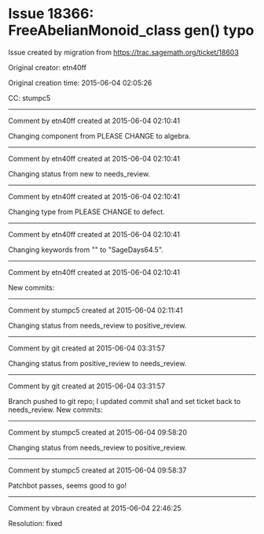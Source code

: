 # Issue 18366: FreeAbelianMonoid_class gen() typo

Issue created by migration from https://trac.sagemath.org/ticket/18603

Original creator: etn40ff

Original creation time: 2015-06-04 02:05:26

CC:  stumpc5




---

Comment by etn40ff created at 2015-06-04 02:10:41

Changing component from PLEASE CHANGE to algebra.


---

Comment by etn40ff created at 2015-06-04 02:10:41

Changing status from new to needs_review.


---

Comment by etn40ff created at 2015-06-04 02:10:41

Changing type from PLEASE CHANGE to defect.


---

Comment by etn40ff created at 2015-06-04 02:10:41

Changing keywords from "" to "SageDays64.5".


---

Comment by etn40ff created at 2015-06-04 02:10:41

New commits:


---

Comment by stumpc5 created at 2015-06-04 02:11:41

Changing status from needs_review to positive_review.


---

Comment by git created at 2015-06-04 03:31:57

Changing status from positive_review to needs_review.


---

Comment by git created at 2015-06-04 03:31:57

Branch pushed to git repo; I updated commit sha1 and set ticket back to needs_review. New commits:


---

Comment by stumpc5 created at 2015-06-04 09:58:20

Changing status from needs_review to positive_review.


---

Comment by stumpc5 created at 2015-06-04 09:58:37

Patchbot passes, seems good to go!


---

Comment by vbraun created at 2015-06-04 22:46:25

Resolution: fixed
